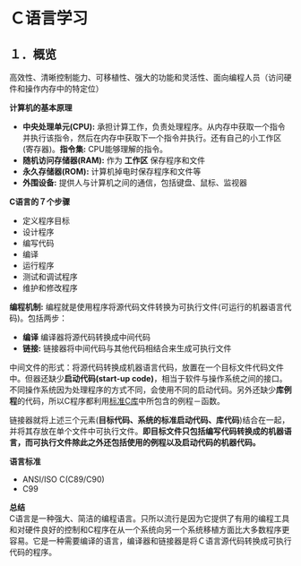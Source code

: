 
# Ｃ语言学习
## １．概览
高效性、清晰控制能力、可移植性、强大的功能和灵活性、面向编程人员（访问硬件和操作内存中的特定位）

**计算机的基本原理**
* **中央处理单元(CPU):** 承担计算工作，负责处理程序。从内存中获取一个指令并执行该指令，然后在内存中获取下一个指令并执行。还有自己的小工作区(寄存器)。**指令集:** CPU能够理解的指令。
* **随机访问存储器(RAM):** 作为 **工作区** 保存程序和文件
* **永久存储器(ROM):** 计算机掉电时保存程序和文件等
* **外围设备:** 提供人与计算机之间的通信，包括键盘、鼠标、监视器

**C语言的７个步骤**
* 定义程序目标
* 设计程序
* 编写代码
* 编译
* 运行程序
* 测试和调试程序
* 维护和修改程序

**编程机制:** 编程就是使用程序将源代码文件转换为可执行文件(可运行的机器语言代码)。包括两步：
* **编译** 编译器将源代码转换成中间代码
* **链接:** 链接器将中间代码与其他代码相结合来生成可执行文件

中间文件的形式：将源代码转换成机器语言代码，放置在一个目标文件代码文件中。但器还缺少**启动代码(start-up code)**，相当于软件与操作系统之间的接口。不同操作系统因为处理程序的方式不同，会使用不同的启动代码。另外还缺少**库例程**的代码，所以C程序都利用[标准C库](https://www-s.acm.illinois.edu/webmonkeys/book/c_guide/index.html)中所包含的例程－函数。

链接器就将上述三个元素(**目标代码、系统的标准启动代码、库代码**)结合在一起，并将其存放在单个文件中可执行文件。**即目标文件只包括编写代码转换成的机器语言，而可执行文件除此之外还包括使用的例程以及启动代码的机器代码。**

**语言标准**
* ANSI/ISO C(C89/C90)
* C99

**总结**</br>
C语言是一种强大、简洁的编程语言。只所以流行是因为它提供了有用的编程工具和对硬件良好的控制和C程序在从一个系统向另一个系统移植方面比大多数程序更容易。它是一种需要编译的语言，编译器和链接器是将Ｃ语言源代码转换成可执行代码的程序。










